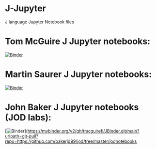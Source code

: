 # J-Jupyter
J language Jupyter Notebook files

# Tom McGuire J Jupyter notebooks:
[![Binder](https://mybinder.org/badge_logo.svg)](https://mybinder.org/v2/gh/tmcguirefl/JBinder.git/main?urlpath=git-pull?repo=https://github.com/tmcguirefl/J-Jupyter.git)
# Martin Saurer J Jupyter notebooks:
[![Binder](https://mybinder.org/badge_logo.svg)](https://mybinder.org/v2/gh/tmcguirefl/JBinder.git/main?urlpath=git-pull?repo=https://github.com/martin-saurer/jkernel)
# John Baker J Jupyter notebooks (JOD labs):
[![Binder](https://mybinder.org/badge_logo.svg)](https://mybinder.org/v2/gh/tmcguirefl/JBinder.git/main?urlpath=git-pull?repo=https://github.com/bakerjd99/jod/tree/master/jodnotebooks
